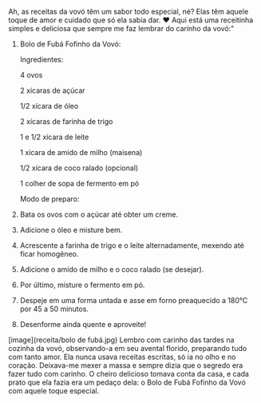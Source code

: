 Ah, as receitas da vovó têm um sabor todo especial, né? Elas têm aquele toque de amor e cuidado que só ela sabia dar. ❤️ Aqui está uma receitinha simples e deliciosa que sempre me faz lembrar do carinho da vovó:"

1.	Bolo de Fubá Fofinho da Vovó:

	Ingredientes: 
	<p>4 ovos</p>
	<p>2 xícaras de açúcar</p>
	<p>1/2 xícara de óleo</p>
	<p>2 xícaras de farinha de trigo</p>
	<p>1 e 1/2 xícara de leite</p>
	<p>1 xícara de amido de milho (maisena)</p>
	<p>1/2 xícara de coco ralado (opcional)</p>
	<p>1 colher de sopa de fermento em pó</p>

	Modo de preparo: 

1.	Bata os ovos com o açúcar até obter um creme.
2.	Adicione o óleo e misture bem.
3.	Acrescente a farinha de trigo e o leite alternadamente, mexendo até ficar homogêneo.
4.	Adicione o amido de milho e o coco ralado (se desejar).
5.	Por último, misture o fermento em pó.
6.	Despeje em uma forma untada e asse em forno preaquecido a 180°C por 45 a 50 minutos.
7.	Desenforme ainda quente e aproveite!
 
[image](receita/bolo de fubá.jpg)
	Lembro com carinho das tardes na cozinha da vovó, observando-a em seu avental florido, preparando tudo com tanto amor. Ela nunca usava receitas escritas, só ia no olho e no coração. Deixava-me mexer a massa e sempre dizia que o segredo era fazer tudo com carinho.
	O cheiro delicioso tomava conta da casa, e cada prato que ela fazia era um pedaço dela: o Bolo de Fubá Fofinho da Vovó com aquele toque especial. 
